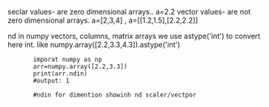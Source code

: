 seclar values- are zero dimensional arrays.. a=2.2
vector values- are not zero dimensional arrays. a=[2,3,4] , a=[[1.2,1.5],[2.2,2.2]]

nd in numpy vectors, columns, matrix arrays we use astype('int') to convert here int. like numpy.array([2.2,3.3,4.3]).astype('int')

           imporat numpy as np
           arr=numpy.array([2.2,3.3])
           print(arr.ndin) 
           #output: 1
           
           #ndin for dimention showinh nd scaler/vectpor
